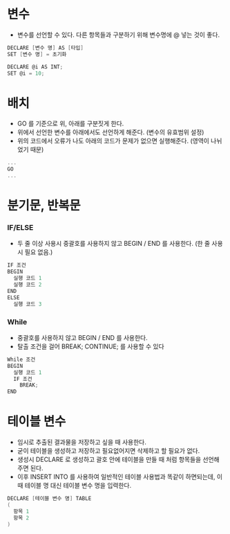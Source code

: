 변수
=====
- 변수를 선언할 수 있다. 다른 항목들과 구분하기 위해 변수명에 @ 넣는 것이 좋다.

```C
DECLARE [변수 명] AS [타입]
SET [변수 명] = 초기화

DECLARE @i AS INT;
SET @i = 10;
```

배치
=====
- GO 를 기준으로 위, 아래를 구분짓게 한다.
- 위에서 선언한 변수를 아래에서도 선언하게 해준다. (변수의 유효범위 설정)
- 위의 코드에서 오류가 나도 아래의 코드가 문제가 없으면 실행해준다. (영역이 나뉘었기 때문)

```C
...
GO
...
```

분기문, 반복문
=====
### IF/ELSE
- 두 줄 이상 사용시 중괄호를 사용하지 않고 BEGIN / END 를 사용한다. (한 줄 사용시 필요 없음.)

```C
IF 조건
BEGIN
  실행 코드 1
  실행 코드 2
END
ELSE
  실행 코드 3
```

### While
- 중괄호를 사용하지 않고 BEGIN / END 를 사용한다.
- 탈출 조건을 걸어 BREAK; CONTINUE; 를 사용할 수 있다

```C
While 조건
BEGIN
  실행 코드 1
  IF 조건
    BREAK;
END
```

테이블 변수
=====
- 임시로 추출된 결과물을 저장하고 싶을 때 사용한다.
- 굳이 테이블을 생성하고 저장하고 필요없어지면 삭제하고 할 필요가 없다.
- 생성시 DECLARE 로 생성하고 괄호 안에 테이블을 만들 때 처럼 항목들을 선언해 주면 된다.
- 이후 INSERT INTO 를 사용하여 일반적인 테이블 사용법과 똑같이 하면되는데, 이때 테이블 명 대신 테이블 변수 명을 입력한다.

```C
DECLARE [테이블 변수 명] TABLE
(
  항목 1
  항목 2
)
```
